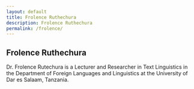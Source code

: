 ```yaml
---
layout: default
title: Frolence Ruthechura
description: Frolence Ruthechura
permalink: /frolence/
---
```

## Frolence Ruthechura  
Dr. Frolence Rutechura is a Lecturer and Researcher in Text Linguistics in the Department of Foreign Languages and Linguistics at the University of Dar es Salaam, Tanzania.